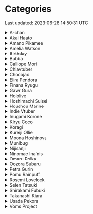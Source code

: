 # Categories
Last updated: 2023-06-28 14:50:31 UTC

<details>
    <summary>A-chan</summary>
    <img src="gifs/A_chan.gif" height="256">
</details>

<details>
    <summary>Akai Haato</summary>
    <img src="gifs/haachama_noodles.gif" height="256">
</details>

<details>
    <summary>Amano Pikamee</summary>
    <img src="gifs/kick_the_baby.gif" height="256">
</details>

<details>
    <summary>Amelia Watson</summary>
    <img src="gifs/Ame_cheering.gif" height="256">
    <img src="gifs/Ame_kick.gif" height="256">
    <img src="gifs/mascot.gif" height="256">
    <img src="gifs/Ame_Birthday_2022.gif" height="256">
    <img src="gifs/ameJAM.gif" height="256">
    <img src="gifs/popcorn.gif" height="256">
    <img src="gifs/mythiversary.gif" height="256">
    <img src="gifs/fast.gif" height="256">
    <img src="gifs/dance1.gif" height="256">
    <img src="gifs/bubba.gif" height="256">
    <img src="gifs/windows.gif" height="256">
    <img src="gifs/axeson.gif" height="256">
    <img src="gifs/rotation.gif" height="256">
    <img src="gifs/eat.gif" height="256">
    <img src="gifs/party.gif" height="256">
    <img src="gifs/celebration.gif" height="256">
    <img src="gifs/long_jump.gif" height="256">
    <img src="gifs/battleblock.gif" height="256">
    <img src="gifs/bee.gif" height="256">
    <img src="gifs/bubble_blower.gif" height="256">
    <img src="gifs/example.gif" height="256">
    <img src="gifs/phogs.gif" height="256">
    <img src="gifs/tap_tap.gif" height="256">
    <img src="gifs/cake.gif" height="256">
    <img src="gifs/cooking_simulator.gif" height="256">
    <img src="gifs/bongo.gif" height="256">
    <img src="gifs/camera.gif" height="256">
    <img src="gifs/christmas.gif" height="256">
    <img src="gifs/portal.gif" height="256">
    <img src="gifs/twelve_of_them.gif" height="256">
    <img src="gifs/crunchy_marshmallow.gif" height="256">
    <img src="gifs/apex.gif" height="256">
    <img src="gifs/skipping_class.gif" height="256">
    <img src="gifs/ukulele_practice.gif" height="256">
    <img src="gifs/reading.gif" height="256">
    <img src="gifs/watson_parade.gif" height="256">
    <img src="gifs/ground_pound.gif" height="256">
    <img src="gifs/driving.gif" height="256">
    <img src="gifs/rolling.gif" height="256">
    <img src="gifs/she_appears.gif" height="256">
    <img src="gifs/delicious_tears.gif" height="256">
    <img src="gifs/controller_smash.gif" height="256">
    <img src="gifs/among_us.gif" height="256">
    <img src="gifs/skydiving_pals.gif" height="256">
    <img src="gifs/this_is_true.gif" height="256">
    <img src="gifs/a_way_out.gif" height="256">
    <img src="gifs/wide.gif" height="256">
    <img src="gifs/manager_summoning_ritual.gif" height="256">
    <img src="gifs/minecraft_rap.gif" height="256">
    <img src="gifs/boating.gif" height="256">
    <img src="gifs/gold_mining.gif" height="256">
    <img src="gifs/I_m_walkin_here.gif" height="256">
    <img src="gifs/spicy_noodles.gif" height="256">
    <img src="gifs/zoomer.gif" height="256">
    <img src="gifs/sand.gif" height="256">
</details>

<details>
    <summary>Birthday</summary>
    <img src="gifs/Ame_kick.gif" height="256">
    <img src="gifs/choo_choo.gif" height="256">
    <img src="gifs/Koragi_Birthday_2022.gif" height="256">
    <img src="gifs/Ame_Birthday_2022.gif" height="256">
    <img src="gifs/PetraBday2021.gif" height="256">
    <img src="gifs/SelenBday2021.gif" height="256">
    <img src="gifs/EliraGotCake2021.gif" height="256">
    <img src="gifs/fightstick.gif" height="256">
    <img src="gifs/PPBirthday2021.gif" height="256">
    <img src="gifs/birbday.gif" height="256">
    <img src="gifs/Doritos.gif" height="256">
    <img src="gifs/cake2.gif" height="256">
    <img src="gifs/cake1.gif" height="256">
    <img src="gifs/birth.gif" height="256">
    <img src="gifs/cake.gif" height="256">
</details>

<details>
    <summary>Bubba</summary>
    <img src="gifs/bubba.gif" height="256">
</details>

<details>
    <summary>Calliope Mori</summary>
    <img src="gifs/mythiversary.gif" height="256">
    <img src="gifs/roki.gif" height="256">
    <img src="gifs/rap.gif" height="256">
    <img src="gifs/birth.gif" height="256">
    <img src="gifs/recorder.gif" height="256">
    <img src="gifs/splash.gif" height="256">
    <img src="gifs/calliop3.gif" height="256">
    <img src="gifs/bomb_defusal.gif" height="256">
    <img src="gifs/watson_parade.gif" height="256">
    <img src="gifs/interrupted_by_bird.gif" height="256">
    <img src="gifs/toilet_rap.gif" height="256">
    <img src="gifs/drinking_party.gif" height="256">
    <img src="gifs/cantaloupe.gif" height="256">
</details>

<details>
    <summary>Chiavtuber</summary>
    <img src="gifs/Chia_1_year.gif" height="256">
</details>

<details>
    <summary>Chocojax</summary>
    <img src="gifs/chocojax_drawing.gif" height="256">
</details>

<details>
    <summary>Elira Pendora</summary>
    <img src="gifs/LazuLight_1_year.gif" height="256">
    <img src="gifs/EliraGotCake2021.gif" height="256">
    <img src="gifs/paindora.gif" height="256">
</details>

<details>
    <summary>Finana Ryugu</summary>
    <img src="gifs/LazuLight_1_year.gif" height="256">
    <img src="gifs/Doritos.gif" height="256">
</details>

<details>
    <summary>Gawr Gura</summary>
    <img src="gifs/spin.gif" height="256">
    <img src="gifs/mythiversary.gif" height="256">
    <img src="gifs/cake2.gif" height="256">
    <img src="gifs/vacuum.gif" height="256">
    <img src="gifs/battleblock.gif" height="256">
    <img src="gifs/shark_rap.gif" height="256">
    <img src="gifs/phogs.gif" height="256">
    <img src="gifs/supermarket.gif" height="256">
    <img src="gifs/apex.gif" height="256">
    <img src="gifs/fitness_shark.gif" height="256">
    <img src="gifs/taiko_shark.gif" height="256">
    <img src="gifs/skipping_class.gif" height="256">
    <img src="gifs/watson_parade.gif" height="256">
    <img src="gifs/among_us.gif" height="256">
    <img src="gifs/skydiving_pals.gif" height="256">
    <img src="gifs/a_way_out.gif" height="256">
    <img src="gifs/manager_summoning_ritual.gif" height="256">
    <img src="gifs/books.gif" height="256">
    <img src="gifs/boating.gif" height="256">
    <img src="gifs/I_m_walkin_here.gif" height="256">
    <img src="gifs/karaoke.gif" height="256">
    <img src="gifs/rhythm_gaming.gif" height="256">
    <img src="gifs/plug_play.gif" height="256">
</details>

<details>
    <summary>Hololive</summary>
    <img src="gifs/Ame_cheering.gif" height="256">
    <img src="gifs/Ame_kick.gif" height="256">
    <img src="gifs/pomutori.gif" height="256">
    <img src="gifs/mascot.gif" height="256">
    <img src="gifs/Ame_Birthday_2022.gif" height="256">
    <img src="gifs/ameJAM.gif" height="256">
    <img src="gifs/popcorn.gif" height="256">
    <img src="gifs/spin.gif" height="256">
    <img src="gifs/mythiversary.gif" height="256">
    <img src="gifs/violet.gif" height="256">
    <img src="gifs/fast.gif" height="256">
    <img src="gifs/dance1.gif" height="256">
    <img src="gifs/birbday.gif" height="256">
    <img src="gifs/cake2.gif" height="256">
    <img src="gifs/Coco.gif" height="256">
    <img src="gifs/roki.gif" height="256">
    <img src="gifs/jumping.gif" height="256">
    <img src="gifs/A_chan.gif" height="256">
    <img src="gifs/dance.gif" height="256">
    <img src="gifs/cake1.gif" height="256">
    <img src="gifs/rap.gif" height="256">
    <img src="gifs/Unravel.gif" height="256">
    <img src="gifs/bubba.gif" height="256">
    <img src="gifs/windows.gif" height="256">
    <img src="gifs/hammer.gif" height="256">
    <img src="gifs/axeson.gif" height="256">
    <img src="gifs/birth.gif" height="256">
    <img src="gifs/rotation.gif" height="256">
    <img src="gifs/eat.gif" height="256">
    <img src="gifs/vacuum.gif" height="256">
    <img src="gifs/pogo.gif" height="256">
    <img src="gifs/party.gif" height="256">
    <img src="gifs/celebration.gif" height="256">
    <img src="gifs/long_jump.gif" height="256">
    <img src="gifs/battleblock.gif" height="256">
    <img src="gifs/recorder.gif" height="256">
    <img src="gifs/shark_rap.gif" height="256">
    <img src="gifs/bee.gif" height="256">
    <img src="gifs/bubble_blower.gif" height="256">
    <img src="gifs/example.gif" height="256">
    <img src="gifs/phogs.gif" height="256">
    <img src="gifs/supermarket.gif" height="256">
    <img src="gifs/tap_tap.gif" height="256">
    <img src="gifs/snek.gif" height="256">
    <img src="gifs/cake.gif" height="256">
    <img src="gifs/cooking_simulator.gif" height="256">
    <img src="gifs/denied.gif" height="256">
    <img src="gifs/bongo.gif" height="256">
    <img src="gifs/camera.gif" height="256">
    <img src="gifs/haachama_noodles.gif" height="256">
    <img src="gifs/christmas.gif" height="256">
    <img src="gifs/mixing.gif" height="256">
    <img src="gifs/splash.gif" height="256">
    <img src="gifs/portal.gif" height="256">
    <img src="gifs/twelve_of_them.gif" height="256">
    <img src="gifs/crunchy_marshmallow.gif" height="256">
    <img src="gifs/apex.gif" height="256">
    <img src="gifs/fitness_shark.gif" height="256">
    <img src="gifs/confession.gif" height="256">
    <img src="gifs/taiko_shark.gif" height="256">
    <img src="gifs/calliop3.gif" height="256">
    <img src="gifs/skipping_class.gif" height="256">
    <img src="gifs/ukulele_practice.gif" height="256">
    <img src="gifs/battle_for_pekora.gif" height="256">
    <img src="gifs/bomb_defusal.gif" height="256">
    <img src="gifs/reading.gif" height="256">
    <img src="gifs/watson_parade.gif" height="256">
    <img src="gifs/ground_pound.gif" height="256">
    <img src="gifs/driving.gif" height="256">
    <img src="gifs/gravity_gun.gif" height="256">
    <img src="gifs/rolling.gif" height="256">
    <img src="gifs/marinara_sauce.gif" height="256">
    <img src="gifs/she_appears.gif" height="256">
    <img src="gifs/delicious_tears.gif" height="256">
    <img src="gifs/interrupted_by_bird.gif" height="256">
    <img src="gifs/controller_smash.gif" height="256">
    <img src="gifs/among_us.gif" height="256">
    <img src="gifs/skydiving_pals.gif" height="256">
    <img src="gifs/rubber_chickens.gif" height="256">
    <img src="gifs/this_is_true.gif" height="256">
    <img src="gifs/a_way_out.gif" height="256">
    <img src="gifs/wake.gif" height="256">
    <img src="gifs/wide.gif" height="256">
    <img src="gifs/manager_summoning_ritual.gif" height="256">
    <img src="gifs/minecraft_rap.gif" height="256">
    <img src="gifs/polkatsu.gif" height="256">
    <img src="gifs/bonk.gif" height="256">
    <img src="gifs/books.gif" height="256">
    <img src="gifs/tako_drawing.gif" height="256">
    <img src="gifs/holobirds.gif" height="256">
    <img src="gifs/boating.gif" height="256">
    <img src="gifs/gold_mining.gif" height="256">
    <img src="gifs/I_m_walkin_here.gif" height="256">
    <img src="gifs/spicy_noodles.gif" height="256">
    <img src="gifs/karaoke.gif" height="256">
    <img src="gifs/zoomer.gif" height="256">
    <img src="gifs/rhythm_gaming.gif" height="256">
    <img src="gifs/bird.gif" height="256">
    <img src="gifs/toilet_rap.gif" height="256">
    <img src="gifs/consume_noodles.gif" height="256">
    <img src="gifs/drinking_party.gif" height="256">
    <img src="gifs/plug_play.gif" height="256">
    <img src="gifs/sand.gif" height="256">
    <img src="gifs/cantaloupe.gif" height="256">
</details>

<details>
    <summary>Hoshimachi Suisei</summary>
    <img src="gifs/among_us.gif" height="256">
</details>

<details>
    <summary>Houshou Marine</summary>
    <img src="gifs/marinara_sauce.gif" height="256">
</details>

<details>
    <summary>Indie Vtuber</summary>
    <img src="gifs/munibug_sip.gif" height="256">
    <img src="gifs/chocojax_drawing.gif" height="256">
    <img src="gifs/Chia_1_year.gif" height="256">
    <img src="gifs/Koragi_Birthday_2022.gif" height="256">
    <img src="gifs/butter_dog.gif" height="256">
</details>

<details>
    <summary>Inugami Korone</summary>
    <img src="gifs/denied.gif" height="256">
    <img src="gifs/bomb_defusal.gif" height="256">
</details>

<details>
    <summary>Kiryu Coco</summary>
    <img src="gifs/Coco.gif" height="256">
</details>

<details>
    <summary>Koragi</summary>
    <img src="gifs/Koragi_Birthday_2022.gif" height="256">
    <img src="gifs/butter_dog.gif" height="256">
</details>

<details>
    <summary>Kureiji Ollie</summary>
    <img src="gifs/eat.gif" height="256">
</details>

<details>
    <summary>Moona Hoshinova</summary>
    <img src="gifs/battle_for_pekora.gif" height="256">
</details>

<details>
    <summary>Munibug</summary>
    <img src="gifs/munibug_sip.gif" height="256">
</details>

<details>
    <summary>Nijisanji</summary>
    <img src="gifs/pomutori.gif" height="256">
    <img src="gifs/choo_choo.gif" height="256">
    <img src="gifs/LazuLight_1_year.gif" height="256">
    <img src="gifs/sword.gif" height="256">
    <img src="gifs/PetraBday2021.gif" height="256">
    <img src="gifs/SelenBday2021.gif" height="256">
    <img src="gifs/EliraGotCake2021.gif" height="256">
    <img src="gifs/jump_rope.gif" height="256">
    <img src="gifs/skate.gif" height="256">
    <img src="gifs/pizza.gif" height="256">
    <img src="gifs/fightstick.gif" height="256">
    <img src="gifs/pomuJAM.gif" height="256">
    <img src="gifs/baseball.gif" height="256">
    <img src="gifs/Brosemi.gif" height="256">
    <img src="gifs/kick_the_baby.gif" height="256">
    <img src="gifs/paindora.gif" height="256">
    <img src="gifs/PPBirthday2021.gif" height="256">
    <img src="gifs/kecha.gif" height="256">
    <img src="gifs/cash.gif" height="256">
    <img src="gifs/Doritos.gif" height="256">
    <img src="gifs/cyclone.gif" height="256">
    <img src="gifs/pomu.gif" height="256">
</details>

<details>
    <summary>Ninomae Ina'nis</summary>
    <img src="gifs/mythiversary.gif" height="256">
    <img src="gifs/violet.gif" height="256">
    <img src="gifs/dance.gif" height="256">
    <img src="gifs/cake1.gif" height="256">
    <img src="gifs/Unravel.gif" height="256">
    <img src="gifs/hammer.gif" height="256">
    <img src="gifs/pogo.gif" height="256">
    <img src="gifs/mixing.gif" height="256">
    <img src="gifs/watson_parade.gif" height="256">
    <img src="gifs/gravity_gun.gif" height="256">
    <img src="gifs/wake.gif" height="256">
    <img src="gifs/manager_summoning_ritual.gif" height="256">
    <img src="gifs/bonk.gif" height="256">
    <img src="gifs/tako_drawing.gif" height="256">
    <img src="gifs/consume_noodles.gif" height="256">
</details>

<details>
    <summary>Omaru Polka</summary>
    <img src="gifs/rubber_chickens.gif" height="256">
    <img src="gifs/polkatsu.gif" height="256">
</details>

<details>
    <summary>Oozora Subaru</summary>
    <img src="gifs/holobirds.gif" height="256">
</details>

<details>
    <summary>Petra Gurin</summary>
    <img src="gifs/PetraBday2021.gif" height="256">
</details>

<details>
    <summary>Pomu Rainpuff</summary>
    <img src="gifs/pomutori.gif" height="256">
    <img src="gifs/choo_choo.gif" height="256">
    <img src="gifs/LazuLight_1_year.gif" height="256">
    <img src="gifs/sword.gif" height="256">
    <img src="gifs/jump_rope.gif" height="256">
    <img src="gifs/skate.gif" height="256">
    <img src="gifs/pizza.gif" height="256">
    <img src="gifs/pomuJAM.gif" height="256">
    <img src="gifs/baseball.gif" height="256">
    <img src="gifs/kick_the_baby.gif" height="256">
    <img src="gifs/PPBirthday2021.gif" height="256">
    <img src="gifs/kecha.gif" height="256">
    <img src="gifs/cash.gif" height="256">
    <img src="gifs/cyclone.gif" height="256">
    <img src="gifs/pomu.gif" height="256">
</details>

<details>
    <summary>Rosemi Lovelock</summary>
    <img src="gifs/fightstick.gif" height="256">
    <img src="gifs/Brosemi.gif" height="256">
</details>

<details>
    <summary>Selen Tatsuki</summary>
    <img src="gifs/SelenBday2021.gif" height="256">
</details>

<details>
    <summary>Shirakami Fubuki</summary>
    <img src="gifs/confession.gif" height="256">
</details>

<details>
    <summary>Takanashi Kiara</summary>
    <img src="gifs/pomutori.gif" height="256">
    <img src="gifs/mythiversary.gif" height="256">
    <img src="gifs/birbday.gif" height="256">
    <img src="gifs/jumping.gif" height="256">
    <img src="gifs/rotation.gif" height="256">
    <img src="gifs/bubble_blower.gif" height="256">
    <img src="gifs/supermarket.gif" height="256">
    <img src="gifs/snek.gif" height="256">
    <img src="gifs/splash.gif" height="256">
    <img src="gifs/skipping_class.gif" height="256">
    <img src="gifs/battle_for_pekora.gif" height="256">
    <img src="gifs/watson_parade.gif" height="256">
    <img src="gifs/marinara_sauce.gif" height="256">
    <img src="gifs/rubber_chickens.gif" height="256">
    <img src="gifs/holobirds.gif" height="256">
    <img src="gifs/bird.gif" height="256">
</details>

<details>
    <summary>Usada Pekora</summary>
    <img src="gifs/battle_for_pekora.gif" height="256">
</details>

<details>
    <summary>Voms Project</summary>
    <img src="gifs/kick_the_baby.gif" height="256">
</details>

